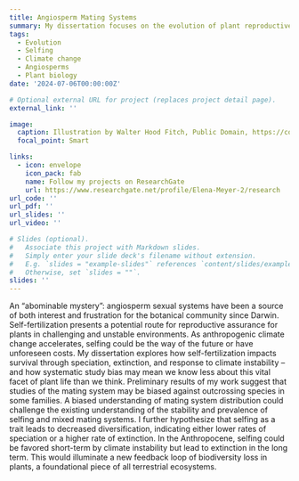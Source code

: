 ```yaml
---
title: Angiosperm Mating Systems 
summary: My dissertation focuses on the evolution of plant reproductive systems, espcially focusing on self-fertilizing and mixed-mating systems, and the implications of anthropogenic climate change on angiosperm diversity patterns. 
tags:
  - Evolution
  - Selfing
  - Climate change
  - Angiosperms
  - Plant biology
date: '2024-07-06T00:00:00Z'

# Optional external URL for project (replaces project detail page).
external_link: ''

image:
  caption: Illustration by Walter Hood Fitch, Public Domain, https://commons.wikimedia.org/w/index.php?curid=6411605
  focal_point: Smart

links:
  - icon: envelope
    icon_pack: fab
    name: Follow my projects on ResearchGate 
    url: https://www.researchgate.net/profile/Elena-Meyer-2/research
url_code: ''
url_pdf: ''
url_slides: ''
url_video: ''

# Slides (optional).
#   Associate this project with Markdown slides.
#   Simply enter your slide deck's filename without extension.
#   E.g. `slides = "example-slides"` references `content/slides/example-slides.md`.
#   Otherwise, set `slides = ""`.
slides: ''
---
```


An “abominable mystery”: angiosperm sexual systems have been a source of both interest and frustration for the botanical community since Darwin. Self-fertilization presents a potential route for reproductive assurance for plants in challenging and unstable environments. As anthropogenic climate change accelerates, selfing could be the way of the future or have unforeseen costs. My dissertation explores how self-fertilization impacts survival through speciation, extinction, and response to climate instability – and how systematic study bias may mean we know less about this vital facet of plant life than we think. Preliminary results of my work suggest that studies of the mating system may be biased against outcrossing species in some families. A biased understanding of mating system distribution could challenge the existing understanding of the stability and prevalence of selfing and mixed mating systems. I further hypothesize that selfing as a trait leads to decreased diversification, indicating either lower rates of speciation or a higher rate of extinction. In the Anthropocene, selfing could be favored short-term by climate instability but lead to extinction in the long term. This would illuminate a new feedback loop of biodiversity loss in plants, a foundational piece of all terrestrial ecosystems. 
